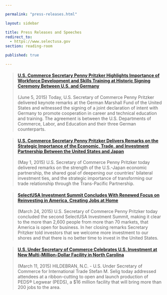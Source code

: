 ```yaml
---

permalink: "press-releases.html"

layout: sidebar

title: Press Releases and Speeches
redirect_to:
  - https://www.selectusa.gov
section: reading-room

published: true

---
```


<blockquote class="embedly-card"><h4><a href="http://www.commerce.gov/news/secretary-speeches/2015/06/us-commerce-secretary-penny-pritzker-highlights-importance-workforce">U.S. Commerce Secretary Penny Pritzker Highlights Importance of Workforce Development and Skills Training at Historic Signing Ceremony Between U.S. and Germany</a></h4><p>(June 5, 2015) Today, U.S. Secretary of Commerce Penny Pritzker delivered keynote remarks at the German Marshall Fund of the United States and witnessed the signing of a joint declaration of intent with Germany to promote cooperation in career and technical education and training. The agreement is between the U.S. Departments of Commerce, Labor, and Education and their three German counterparts.</p></blockquote>
<script async src="//cdn.embedly.com/widgets/platform.js" charset="UTF-8"></script>

<blockquote class="embedly-card"><h4><a href="http://www.commerce.gov/news/secretary-speeches/2015/05/us-commerce-secretary-penny-pritzker-delivers-remarks-strategic">U.S. Commerce Secretary Penny Pritzker Delivers Remarks on the Strategic Importance of the Economic, Trade, and Investment Partnership Between the United States and Japan</a></h4><p>(May 1, 2015) U.S. Secretary of Commerce Penny Pritzker today delivered remarks on the strength of the U.S.-Japan economic partnership, the shared goal of deepening our countries' bilateral investment ties, and the strategic importance of transforming our trade relationship through the Trans-Pacific Partnership.</p></blockquote>
<script async src="//cdn.embedly.com/widgets/platform.js" charset="UTF-8"></script>

<blockquote class="embedly-card"><h4><a href="http://www.commerce.gov/news/press-releases/2015/03/selectusa-investment-summit-concludes-renewed-focus-reinvesting-america">SelectUSA Investment Summit Concludes With Renewed Focus on Reinvesting in America, Creating Jobs at Home</a></h4><p>(March 24, 2015) U.S. Secretary of Commerce Penny Pritzker today concluded the second SelectUSA Investment Summit, making it clear to the more than 2,600 people from more than 70 markets, that America is open for business. In her closing remarks Secretary Pritzker told investors that we welcome more investment to our shores and that there is no better time to invest in the United States.</p></blockquote>
<script async src="//cdn.embedly.com/widgets/platform.js" charset="UTF-8"></script>

<blockquote class="embedly-card"><h4><a href="http://www.trade.gov/press/press-releases/2015/us-under-secretary-of-commerce-celebrates-us-investment-at-new-multi-million-dollar-facilit-in-north-carolina-031115.asp">U.S. Under Secretary of Commerce Celebrates U.S. Investment at New Multi-Million-Dollar Facility in North Carolina</a></h4><p>(March 11, 2015) HILDEBRAN, N.C. - U.S. Under Secretary of Commerce for International Trade Stefan M. Selig today addressed attendees at a ribbon-cutting to open and launch production of PEDS® Legwear (PEDS), a $16 million facility that will bring more than 200 jobs to the area.</p></blockquote>
<script async src="//cdn.embedly.com/widgets/platform.js" charset="UTF-8"></script>
